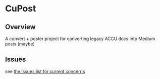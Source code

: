 CuPost
======

Overview
--------

A convert + poster project for converting legacy ACCU docs into Medium posts (maybe)


Issues
-------

see [the issues list for current concerns](httpsissues)

